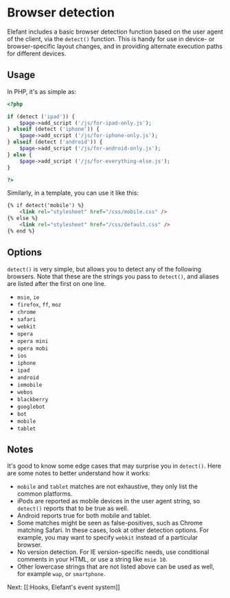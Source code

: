 # Browser detection

Elefant includes a basic browser detection function based on the user agent of the
client, via the `detect()` function. This is handy for use in device- or
browser-specific layout changes, and in providing alternate execution paths for
different devices.

## Usage

In PHP, it's as simple as:

~~~php
<?php

if (detect ('ipad')) {
	$page->add_script ('/js/for-ipad-only.js');
} elseif (detect ('iphone')) {
	$page->add_script ('/js/for-iphone-only.js');
} elseif (detect ('android')) {
	$page->add_script ('/js/for-android-only.js');
} else {
	$page->add_script ('/js/for-everything-else.js');
}

?>
~~~

Similarly, in a template, you can use it like this:

~~~html
{% if detect('mobile') %}
	<link rel="stylesheet" href="/css/mobile.css" />
{% else %}
	<link rel="stylesheet" href="/css/default.css" />
{% end %}
~~~

## Options

`detect()` is very simple, but allows you to detect any of the following browsers.
Note that these are the strings you pass to `detect()`, and aliases are listed after
the first on one line.

 * `msie`, `ie`
 * `firefox`, `ff`, `moz`
 * `chrome`
 * `safari`
 * `webkit`
 * `opera`
 * `opera mini`
 * `opera mobi`
 * `ios`
 * `iphone`
 * `ipad`
 * `android`
 * `iemobile`
 * `webos`
 * `blackberry`
 * `googlebot`
 * `bot`
 * `mobile`
 * `tablet`

## Notes

It's good to know some edge cases that may surprise you in `detect()`. Here are some notes to better understand how it works:

* `mobile` and `tablet` matches are not exhaustive, they only list the common platforms.
* iPods are reported as mobile devices in the user agent string, so `detect()` reports that to be true as well.
* Android reports true for both mobile and tablet.
* Some matches might be seen as false-positives, such as Chrome matching Safari. In these cases, look at other detection options. For example, you may want to specify `webkit` instead of a particular browser.
* No version detection. For IE version-specific needs, use conditional comments in your HTML, or use a string like `msie 10`.
* Other lowercase strings that are not listed above can be used as well, for example `wap`, or `smartphone`.

Next: [[:Hooks, Elefant's event system]]
